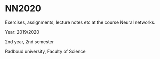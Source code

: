 # NN2020
Exercises, assignments, lecture notes etc at the course Neural networks. 

Year: 2019/2020 

2nd year, 2nd semester 

Radboud university, Faculty of Science
